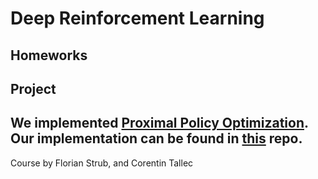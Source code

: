 # Deep Reinforcement Learning

## Homeworks

## Project

We implemented [Proximal Policy Optimization](https://arxiv.org/abs/1707.06347). Our implementation can be found in [this](https://github.com/emasquil/ppo) repo.
---
Course by Florian Strub, and Corentin Tallec 
